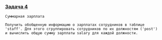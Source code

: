 ### [Задача 4](https://autotest.gb.ru/problems/162?lesson_id=386941&_ga=2.166420022.907329519.1700413879-8102908836.1699019265)

```
Суммарная зарплата

Получить обобщенную информацию о зарплатах сотрудников в таблице 'staff'. Для этого сгруппировать сотрудников по их должностям ('post') и вычислить общую сумму зарплаты salary для каждой должности.
```
